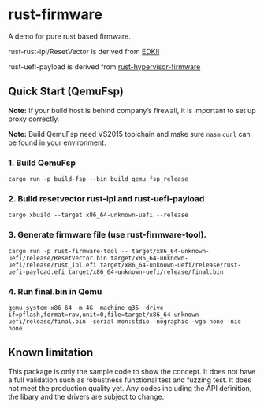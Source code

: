 # rust-firmware

A demo for pure rust based firmware.

rust-rust-ipl/ResetVector is derived from [EDKII](https://github.com/tianocore/edk2)

rust-uefi-payload is derived from [rust-hypervisor-firmware](https://github.com/cloud-hypervisor/rust-hypervisor-firmware)


## Quick Start (QemuFsp)

**Note:** If your build host is behind company’s firewall, it is important to set up proxy correctly.

**Note:** Build QemuFsp need VS2015 toolchain and make sure `nasm` `curl` can be found in your environment.

### 1. Build QemuFsp


```
cargo run -p build-fsp --bin build_qemu_fsp_release
```

### 2. Build resetvector rust-ipl and rust-uefi-payload

```
cargo xbuild --target x86_64-unknown-uefi --release
```

### 3. Generate firmware file (use rust-firmware-tool).

```
cargo run -p rust-firmware-tool -- target/x86_64-unknown-uefi/release/ResetVector.bin target/x86_64-unknown-uefi/release/rust_ipl.efi target/x86_64-unknown-uefi/release/rust-uefi-payload.efi target/x86_64-unknown-uefi/release/final.bin
```

### 4. Run final.bin in Qemu

```
qemu-system-x86_64 -m 4G -machine q35 -drive if=pflash,format=raw,unit=0,file=target/x86_64-unknown-uefi/release/final.bin -serial mon:stdio -nographic -vga none -nic none
```

## Known limitation
This package is only the sample code to show the concept. It does not have a full validation such as robustness functional test and fuzzing test. It does not meet the production quality yet. Any codes including the API definition, the libary and the drivers are subject to change.